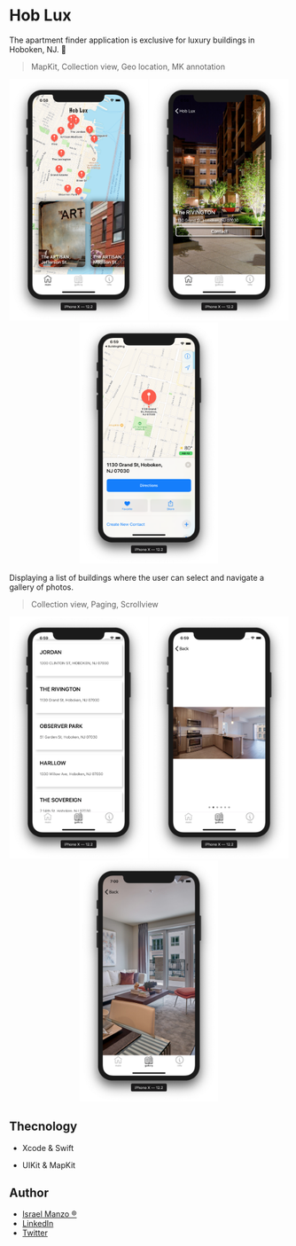 # Hob Lux

The apartment finder application is exclusive for luxury buildings in Hoboken, NJ. :iphone:

> MapKit, Collection view, Geo location, MK annotation


<p align="center">
    <img src="/img/main.png" width="250"> <img src="/img/two.png" width="250"> <img src="/img/map.png" width="250">
</p>


Displaying a list of buildings where the user can select and navigate a gallery of photos.

> Collection view, Paging, Scrollview


<p align="center">
    <img src="/img/list.png" width="250"> <img src="/img/page.png" width="250"> <img src="/img/four.png" width="250">
</p>  

## Thecnology

- Xcode & Swift

- UIKit & MapKit

## Author
-  [Israel Manzo ®](http://israelmanzo.com)
- [LinkedIn](https://www.linkedin.com/in/israel-manzo/) 
- [Twitter](https://twitter.com/israman30)

